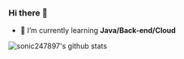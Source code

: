 ### Hi there 👋
- 🌱 I’m currently learning **Java/Back-end/Cloud**

![sonic247897's github stats](https://github-readme-stats.vercel.app/api?username=sonic247897&show_icons=true&theme=tokyonight)

<!--
**sonic247897/sonic247897** is a ✨ _special_ ✨ repository because its `README.md` (this file) appears on your GitHub profile.

Here are some ideas to get you started:

- 🔭 I’m currently working on ...
- 🌱 I’m currently learning ...
- 👯 I’m looking to collaborate on ...
- 🤔 I’m looking for help with ...
- 💬 Ask me about ...
- 📫 How to reach me: ...
- 😄 Pronouns: ...
- ⚡ Fun fact: ...
-->
